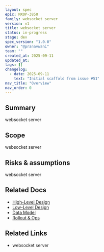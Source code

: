 ```yaml
---
layout: spec
epic: MXOP-3850
family: websocket server
version: v1
title: websocket server
status: in-progress
stage: dev
spec_version: "1.0.0"
owner: "@pranavwani"
team: ""
created_at: 2025-09-11
updated_at:
tags: []
changelog:
  - date: 2025-09-11
    text: "Initial scaffold from issue #51"
nav_title: "Overview"
nav_order: 0
---
```

## Summary
websocket server

## Scope
websocket server

## Risks & assumptions
websocket server

## Related Docs
- [High-Level Design](./hld.md)
- [Low-Level Design](./lld.md)
- [Data Model](./data-model.md)
- [Rollout & Ops](./rollout-ops.md)

## Related Links
- websocket server
